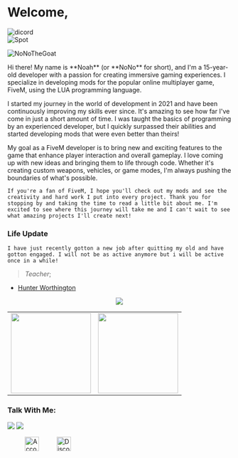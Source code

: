 # Welcome,



<div align="left"><img alt="dicord"src="https://discord.c99.nl/widget/theme-3/757589619499073597.png"></div>

<div align="left"><img alt= "Spot"src ="https://spotify-github-profile.vercel.app/api/view?uid=31of66p6sxwy5algufh3hfclew2a&cover_image=true&theme=novatorem&show_offline=false&background_color=121212&interchange=false&bar_color=53b14f&bar_color_cover=true)](https://github.com/kittinan/spotify-github-profile"></div>
<p align="left"> <img src="https://komarev.com/ghpvc/?username=NoNoTheGoat&label=Profile%20views&color=0dd3b2&style=flat-square" alt="NoNoTheGoat" /> </p> </p>
Hi there! My name is **Noah** (or **NoNo** for short), and I'm a 15-year-old developer with a passion for creating immersive gaming experiences. I specialize in developing mods for the popular online multiplayer game, FiveM, using the LUA programming language.

I started my journey in the world of development in 2021 and have been continuously improving my skills ever since. It's amazing to see how far I've come in just a short amount of time. I was taught the basics of programming by an experienced developer, but I quickly surpassed their abilities and started developing mods that were even better than theirs!

My goal as a FiveM developer is to bring new and exciting features to the game that enhance player interaction and overall gameplay. I love coming up with new ideas and bringing them to life through code. Whether it's creating custom weapons, vehicles, or game modes, I'm always pushing the boundaries of what's possible.


`If you're a fan of FiveM, I hope you'll check out my mods and see the creativity and hard work I put into every project. Thank you for stopping by and taking the time to read a little bit about me. I'm excited to see where this journey will take me and I can't wait to see what amazing projects I'll create next!`
### Life Update
`I have just recently gotton a new job after quitting my old and have gotton engaged. I will not be as active anymore but i will be active once in a while!`


> _Teacher_; 
+ [Hunter Worthington](https://github.com/HunterDevelopment)



</p>
<div align="center"><img src="https://github-profile-trophy.vercel.app/?username=NoNoTheGoat&theme=dracula&count_private=true"></div>

<table width="100%" align="center">
  <tr>
    <td>
<img height="180em" src="https://github-readme-stats.vercel.app/api?username=NoNoTheGoat&show_icons=true&hide_border=true&theme=tokyonight" /> </td>
 <td> <img height="180em" src="https://github-readme-stats.vercel.app/api/top-langs/?username=NoNoTheGoat&show_icons=true&hide_border=true&layout=compact&langs_count=8&theme=tokyonight"/> </td>
  </tr>
 <table>

   <h3 align="left">Talk With Me:</h3>
<p align="center">
  
  ![](https://dcbadge.vercel.app/api/shield/757589619499073597&?style=plastic)        ![](https://dcbadge.vercel.app/api/server/hZCbe3vaPy?style=plastic)
  
  
&nbsp;&nbsp;&nbsp;&nbsp;&nbsp;&nbsp;&nbsp;&nbsp;&nbsp;
<a href="https://discord.com/users/757589619499073597" target="_blank"><img alt="Account" title="Account" height="32" width="32" src="https://raw.githubusercontent.com/peterthehan/peterthehan/master/assets/discord.svg"></a>&nbsp;&nbsp;&nbsp;&nbsp;&nbsp;&nbsp;&nbsp;&nbsp;&nbsp;
<a href="https://discord.gg/hZCbe3vaPy" target="_blank"><img alt="Discord-Server" src="https://raw.githubusercontent.com/peterthehan/peterthehan/master/assets/discord.svg" alt="twitter" height="32" width="32" /></a>
</a>&nbsp;&nbsp;&nbsp;&nbsp;&nbsp;&nbsp;&nbsp;&nbsp;&nbsp;</a>&nbsp;&nbsp;&nbsp;&nbsp;&nbsp;&nbsp;&nbsp;&nbsp;&nbsp;
